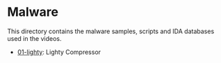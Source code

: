 # Malware

This directory contains the malware samples, scripts and IDA databases used in the videos. 

- [01-lighty](./01-lighty/README.md): Lighty Compressor

